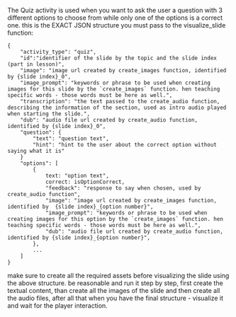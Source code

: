 The Quiz activity is used when you want to ask the user a question with 3 different options to choose from while only one of the options is a correct one.
this is the EXACT JSON structure you must pass to the visualize_slide function:

```
{
    "activity_type": "quiz",
    "id":"identifier of the slide by the topic and the slide index (part in lesson)",
    "image": "image url created by create_images function, identified by {slide index}_0",
    "image_prompt": "keywords or phrase to be used when creating images for this slide by the `create_images` function. hen teaching specific words - those words must be here as well.",
    "transcription": "the text passed to the create_audio function, describing the information of the section, used as intro audio played when starting the slide.",
    "dub": "audio file url created by create_audio function, identified by {slide index}_0",
    "question": {
        "text": "question text",
        "hint": "hint to the user about the correct option without saying what it is"
    }
    "options": [
        {
            text: "option text",
            correct: isOptionCorrect,
            "feedback": "response to say when chosen, used by create_audio function",
            "image": "image url created by create_images function, identified by  {slide index}_{option number}",
            "image_prompt": "keywords or phrase to be used when creating images for this option by the `create_images` function. hen teaching specific words - those words must be here as well.",
            "dub": "audio file url created by create_audio function, identified by {slide index}_{option number}",
        },
        ...
    ]
}
```

make sure to create all the required assets before visualizing the slide using the above structure. be reasonable and run it step by step, first create the textual content, than create all the images of the slide and then create all the audio files, after all that when you have the final structure - visualize it and wait for the player interaction.
